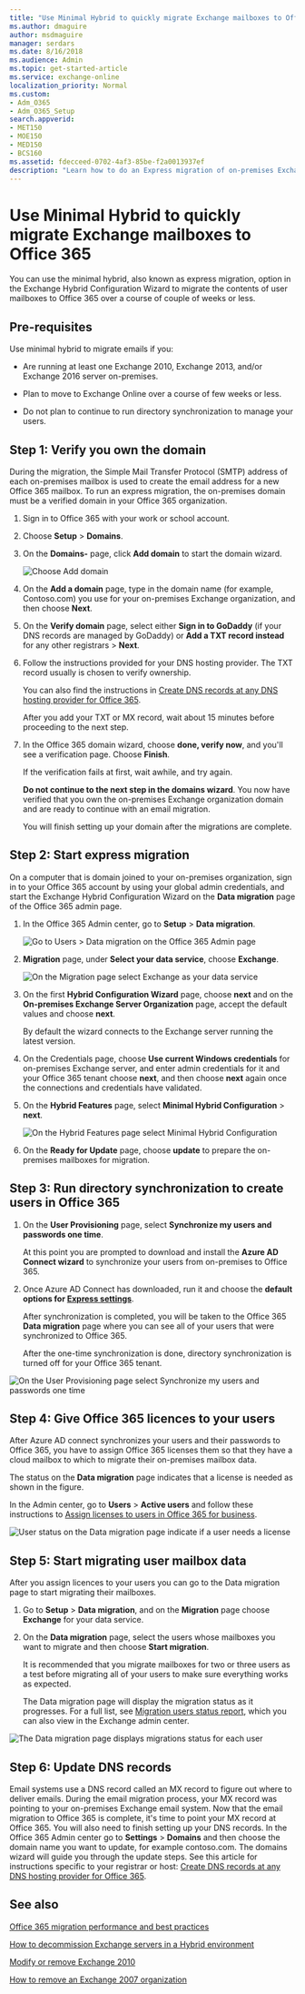 ```yaml
---
title: "Use Minimal Hybrid to quickly migrate Exchange mailboxes to Office 365"
ms.author: dmaguire
author: msdmaguire
manager: serdars
ms.date: 8/16/2018
ms.audience: Admin
ms.topic: get-started-article
ms.service: exchange-online
localization_priority: Normal
ms.custom:
- Adm_O365
- Adm_O365_Setup
search.appverid:
- MET150
- MOE150
- MED150
- BCS160
ms.assetid: fdecceed-0702-4af3-85be-f2a0013937ef
description: "Learn how to do an Express migration of on-premises Exchange mailboxes to Office 365.."
---
```


# Use Minimal Hybrid to quickly migrate Exchange mailboxes to Office 365

You can use the minimal hybrid, also known as express migration, option in the Exchange Hybrid Configuration Wizard to migrate the contents of user mailboxes to Office 365 over a course of couple of weeks or less. 
  
## Pre-requisites

Use minimal hybrid to migrate emails if you:
  
-  Are running at least one Exchange 2010, Exchange 2013, and/or Exchange 2016 server on-premises. 
    
- Plan to move to Exchange Online over a course of few weeks or less.
    
- Do not plan to continue to run directory synchronization to manage your users.
    
## Step 1: Verify you own the domain
<a name="VerifyDomain"> </a>

During the migration, the Simple Mail Transfer Protocol (SMTP) address of each on-premises mailbox is used to create the email address for a new Office 365 mailbox. To run an express migration, the on-premises domain must be a verified domain in your Office 365 organization.
  
1. Sign in to Office 365 with your work or school account.
    
2. Choose **Setup** \> **Domains**.
    
3. On the **Domains-** page, click **Add domain** to start the domain wizard. 
    
    ![Choose Add domain](media/b0267b62-3f20-4c76-be75-40f9c2274433.png)
  
4. On the **Add a domain** page, type in the domain name (for example, Contoso.com) you use for your on-premises Exchange organization, and then choose **Next**.
    
5. On the **Verify domain** page, select either **Sign in to GoDaddy** (if your DNS records are managed by GoDaddy) or **Add a TXT record instead** for any other registrars \> **Next**.
    
6. Follow the instructions provided for your DNS hosting provider. The TXT record usually is chosen to verify ownership.
    
    You can also find the instructions in [Create DNS records at any DNS hosting provider for Office 365](https://support.office.com/article/7b7b075d-79f9-4e37-8a9e-fb60c1d95166).
    
    After you add your TXT or MX record, wait about 15 minutes before proceeding to the next step.
    
7. In the Office 365 domain wizard, choose **done, verify now**, and you'll see a verification page. Choose **Finish**.
    
    If the verification fails at first, wait awhile, and try again.
    
    **Do not continue to the next step in the domains wizard**. You now have verified that you own the on-premises Exchange organization domain and are ready to continue with an email migration. 
    
    You will finish setting up your domain after the migrations are complete.
    
## Step 2: Start express migration
<a name="Initiate"> </a>

On a computer that is domain joined to your on-premises organization, sign in to your Office 365 account by using your global admin credentials, and start the Exchange Hybrid Configuration Wizard on the **Data migration** page of the Office 365 admin page. 
  
1. In the Office 365 Admin center, go to **Setup** \> **Data migration**.
    
    ![Go to Users \> Data migration on the Office 365 Admin page](media/95477fe8-d213-462d-bd77-a00e2354234b.png)
  
2. **Migration** page, under **Select your data service**, choose **Exchange**.
    
    ![On the Migration page select Exchange as your data service](media/f8fe6289-9aa6-4bbe-9a8f-0f424405c0e6.png)
  
3. On the first **Hybrid Configuration Wizard** page, choose **next** and on the **On-premises Exchange Server Organization** page, accept the default values and choose **next**.
    
    By default the wizard connects to the Exchange server running the latest version.
    
4. On the Credentials page, choose **Use current Windows credentials** for on-premises Exchange server, and enter admin credentials for it and your Office 365 tenant choose **next**, and then choose **next** again once the connections and credentials have validated. 
    
5. On the **Hybrid Features** page, select **Minimal Hybrid Configuration** \> **next**.
    
    ![On the Hybrid Features page select Minimal Hybrid Configuration](media/40e3c3b9-5a95-4226-835f-eb99a23f9c18.png)
  
6. On the **Ready for Update** page, choose **update** to prepare the on-premises mailboxes for migration. 
    
## Step 3: Run directory synchronization to create users in Office 365
<a name="dirsync"> </a>

1. On the **User Provisioning** page, select **Synchronize my users and passwords one time**.
    
    At this point you are prompted to download and install the **Azure AD Connect wizard** to synchronize your users from on-premises to Office 365. 
    
2. Once Azure AD Connect has downloaded, run it and choose the **default options for [Express settings](https://go.microsoft.com/fwlink/p/?LinkID=698537)**. 
    
    After synchronization is completed, you will be taken to the Office 365 **Data migration** page where you can see all of your users that were synchronized to Office 365. 
    
    After the one-time synchronization is done, directory synchronization is turned off for your Office 365 tenant.
    
![On the User Provisioning page select Synchronize my users and passwords one time](media/8595f8d4-70d1-48f9-8e20-5106936dc148.png)
  
## Step 4: Give Office 365 licences to your users
<a name="licences"> </a>

After Azure AD connect synchronizes your users and their passwords to Office 365, you have to assign Office 365 licenses them so that they have a cloud mailbox to which to migrate their on-premises mailbox data.
  
The status on the **Data migration** page indicates that a license is needed as shown in the figure. 
  
In the Admin center, go to **Users** \> **Active users** and follow these instructions to [Assign licenses to users in Office 365 for business](https://support.office.com/article/997596b5-4173-4627-b915-36abac6786dc).
  
![User status on the Data migration page indicate if a user needs a license](media/f0f211f2-be43-493e-bf6b-e9279c76d03e.png)
  
## Step 5: Start migrating user mailbox data
<a name="migrate"> </a>

After you assign licences to your users you can go to the Data migration page to start migrating their mailboxes.
  
1. Go to **Setup** \> **Data migration**, and on the **Migration** page choose **Exchange** for your data service. 
    
2. On the **Data migration** page, select the users whose mailboxes you want to migrate and then choose **Start migration**.
    
    It is recommended that you migrate mailboxes for two or three users as a test before migrating all of your users to make sure everything works as expected. 
    
    The Data migration page will display the migration status as it progresses. For a full list, see [Migration users status report](migration-users-status-report.md), which you can also view in the Exchange admin center.
    
![The Data migration page displays migrations status for each user](media/e4433e1f-b071-4868-9b18-1ebca0d7c21e.png)
  
## Step 6: Update DNS records
<a name="DNS"> </a>

Email systems use a DNS record called an MX record to figure out where to deliver emails. During the email migration process, your MX record was pointing to your on-premises Exchange email system. Now that the email migration to Office 365 is complete, it's time to point your MX record at Office 365. You will also need to finish setting up your DNS records. In the Office 365 Admin center go to **Settings** \> **Domains** and then choose the domain name you want to update, for example contoso.com. The domains wizard will guide you through the update steps. See this article for instructions specific to your registrar or host: [Create DNS records at any DNS hosting provider for Office 365](https://support.office.com/article/7b7b075d-79f9-4e37-8a9e-fb60c1d95166#bkmk_add_mx).
  
## See also
<a name="DNS"> </a>

[Office 365 migration performance and best practices](office-365-migration-best-practices.md)
  
[How to decommission Exchange servers in a Hybrid environment](https://go.microsoft.com/fwlink/p/?linkid=839914)
  
[Modify or remove Exchange 2010](https://go.microsoft.com/fwlink/p/?LinkId=217936)
  
[How to remove an Exchange 2007 organization](https://go.microsoft.com/fwlink/p/?LinkID=100485)

